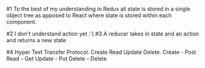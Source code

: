 #1 To the best of my understanding in Redux all state is stored in a single object tree
as apposed to React where state is stored within each component.

#2 I don't understand action yet :'(
#3 A reducer takes in state and an action and returns a new state

#4 Hyper Text Transfer Protocol.
Create Read Update Delete.
Create - Post
Read - Get
Update - Put
Delete - Delete